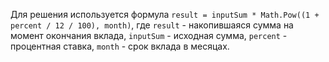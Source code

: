 Для решения используется формула 
`result = inputSum * Math.Pow((1 + percent / 12 / 100), month)`,
где `result` - накопившаяся сумма на момент окончания вклада, 
`inputSum` - исходная сумма, 
`percent` - процентная ставка, 
`month` - срок вклада в месяцах.